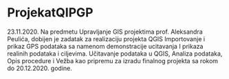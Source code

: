 # ProjekatQIPGP
23.11.2020. Na predmetu Upravljanje GIS projektima prof. Aleksandra Peulića, dobijen je zadatak za realizaciju projekta QGIS Importovanje i prikaz GPS podataka sa namenom demonstracije ucitavanja I prikaza realinih podataka i ciljevima. Učitavanje podataka u QGIS, Analiza podataka, Opis procedure i Vežba kao pripremu za izradu finalnog projekta sa rokom do 20.12.2020. godine. 
